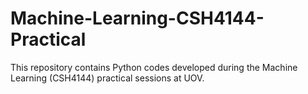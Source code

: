 # Machine-Learning-CSH4144-Practical
This repository contains Python codes developed during the Machine Learning (CSH4144) practical sessions at UOV.
